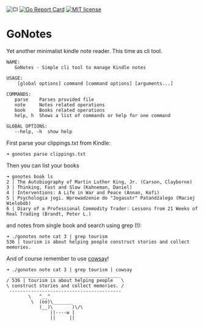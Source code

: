 ![CI](https://github.com/turbaszek/gonotes/workflows/CI/badge.svg)
[![Go Report Card](https://goreportcard.com/badge/github.com/turbaszek/gonotes)](https://goreportcard.com/report/github.com/turbaszek/gonotes)
[![MIT license](https://img.shields.io/badge/license-MIT-brightgreen.svg)](https://opensource.org/licenses/MIT)


# GoNotes
Yet another minimalist kindle note reader. This time as cli tool.

```shell script
NAME:
   GoNotes - Simple cli tool to manage Kindle notes

USAGE:
    [global options] command [command options] [arguments...]

COMMANDS:
   parse    Parses provided file
   note     Notes related operations
   book     Books related operations
   help, h  Shows a list of commands or help for one command

GLOBAL OPTIONS:
   --help, -h  show help
```

First parse your clippings.txt from Kindle:
```
➜ gonotes parse clippings.txt
```

Then you can list your books
```shell script
➜ gonotes book ls
2 | The Autobiography of Martin Luther King, Jr. (Carson, Clayborne)
3 | Thinking, Fast and Slow (Kahneman, Daniel)
4 | Interventions: A Life in War and Peace (Annan, Kofi)
5 | Psychologia jogi. Wprowadzenie do "Jogasutr" Patańdźalego (Maciej Wielobób)
6 | Diary of a Professional Commodity Trader: Lessons from 21 Weeks of Real Trading (Brandt, Peter L.)
```

and notes from single book and search using grep (!):
```shell script
➜ ./gonotes note cat 3 | grep tourism
536 | tourism is about helping people construct stories and collect memories.
```

And of course remember to use [cowsay](https://en.wikipedia.org/wiki/Cowsay)!
```shell script
➜ ./gonotes note cat 3 | grep tourism | cowsay
 _________________________________________
/ 536 | tourism is about helping people   \
\ construct stories and collect memories. /
 -----------------------------------------
        \   ^__^
         \  (oo)\_______
            (__)\       )\/\
                ||----w |
                ||     ||
```

